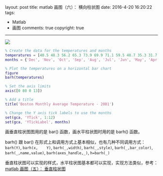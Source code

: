 layout: post
title: matlab 画图（六）： 横向柱状图
date: 2016-4-20 16:20:22
tags: 
   - Matlab
   - 画图
comments: true
copyright: true
---

![](/img/articles/matlab/matlab-pic-006-hori-bar-001.jpg)

<!--more-->

```matlab
% Create the data for the temperatures and months
temperatures = [40.5 48.3 56.2 65.3 73.9 69.9 71.1 59.5 48.7 35.3 31.7 30.0];
months = {'Dec', 'Nov', 'Oct', 'Sep', 'Aug', 'Jul', 'Jun', 'May', 'Apr', 'Mar', 'Feb', 'Jan'};

% Plot the temperatures on a horizontal bar chart
figure
barh(temperatures)

% Set the axis limits
axis([0 80 0 13])

% Add a title
title('Boston Monthly Average Temperature - 2001')

% Change the Y axis tick labels to use the months
set(gca, 'YTick', 1:12)
set(gca, 'YTickLabel', months)
```

画垂直柱状图图用的是 bar() 函数，画水平柱状图时用的是 barh() 函数。

barh() 跟 bar() 在形式上和调用方式上基本相似，也有几种不同调用方式：`barh(Y)`, `barh(x,	Y)`,  `barh(_,width)`, `barh(_,style)`, `barh(_,bar_color)`, `barh(_,name,value)`, `barh(axes_handle,_)`, `h=barh(_)` 

垂直柱状图可以实现的样式，水平柱状图基本都可以实现，实现方法类似，参考：[matlab 画图（五）： 垂直柱状图](../../../../2016/04/17/draw-picture-with-matlab-005-vertical-bar/)